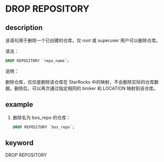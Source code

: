# DROP REPOSITORY

## description

该语句用于删除一个已创建的仓库。仅 root 或 superuser 用户可以删除仓库。

语法：

```sql
DROP REPOSITORY `repo_name`;
```

说明：

删除仓库，仅仅是删除该仓库在 StarRocks 中的映射，不会删除实际的仓库数据。删除后，可以再次通过指定相同的 broker 和 LOCATION 映射到该仓库。

## example

1. 删除名为 bos_repo 的仓库：

    ```sql
    DROP REPOSITORY `bos_repo`;
    ```

## keyword

DROP REPOSITORY
